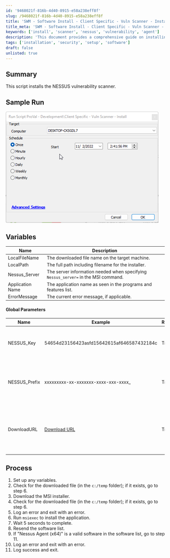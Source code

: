 ```yaml
---
id: '9468021f-816b-4d40-8915-e58a238eff8f'
slug: /9468021f-816b-4d40-8915-e58a238eff8f
title: 'SWM - Software Install - Client Specific - Vuln Scanner - Install'
title_meta: 'SWM - Software Install - Client Specific - Vuln Scanner - Install'
keywords: ['install', 'scanner', 'nessus', 'vulnerability', 'agent']
description: 'This document provides a comprehensive guide on installing the NESSUS vulnerability scanner, including sample runs, variable definitions, global parameters, and a detailed process for successful installation.'
tags: ['installation', 'security', 'setup', 'software']
draft: false
unlisted: true
---
```


## Summary

This script installs the NESSUS vulnerability scanner.

## Sample Run

![Sample Run](../../static/img/docs/9468021f-816b-4d40-8915-e58a238eff8f/image_1.png)

## Variables

| Name              | Description                                                                                                   |
|-------------------|---------------------------------------------------------------------------------------------------------------|
| LocalFileName     | The downloaded file name on the target machine.                                                              |
| LocalPath         | The full path including filename for the installer.                                                          |
| Nessus_Server     | The server information needed when specifying `Nessus_server=` in the MSI command.                          |
| Application Name  | The application name as seen in the programs and features list.                                             |
| ErrorMessage      | The current error message, if applicable.                                                                     |

#### Global Parameters

| Name          | Example                                                                                                     | Required | Description                                                                      |
|---------------|-------------------------------------------------------------------------------------------------------------|----------|----------------------------------------------------------------------------------|
| NESSUS_Key    | 54654d23156423asfd15642615af646587432184c                                                                  | True     | The NESSUS key assigned to the required instance                                 |
| NESSUS_Prefix | xxxxxxxxx-xx-xxxxxxx-xxxx-xxx-xxxx_                                                                        | True     | The prefix to the computer name when entering `NESSUS_Name`, should end with _. |
| DownloadURL   | [Download URL](https://www.tenable.com/downloads/api/v1/public/pages/nessus-agents/downloads/17228/download?i_agree_to_tenable_license_agreement=true) | True     | The download URL for the Nessus agent. Will need to change with future versions. |

## Process

1. Set up any variables.
2. Check for the downloaded file (in the `c:/temp` folder); if it exists, go to step 6.
3. Download the MSI installer.
4. Check for the downloaded file (in the `c:/temp` folder); if it exists, go to step 6.
5. Log an error and exit with an error.
6. Run `msiexec` to install the application.
7. Wait 5 seconds to complete.
8. Resend the software list.
9. If "Nessus Agent (x64)" is a valid software in the software list, go to step 11.
10. Log an error and exit with an error.
11. Log success and exit.
